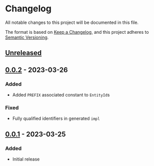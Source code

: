 # Changelog

All notable changes to this project will be documented in this file.

The format is based on [Keep a Changelog](https://keepachangelog.com/en/1.0.0/),
and this project adheres to [Semantic Versioning](https://semver.org/spec/v2.0.0.html).

## [Unreleased]

## [0.0.2] - 2023-03-26

### Added

- Added `PREFIX` associated constant to `EntityId`s

### Fixed

- Fully qualified identifiers in generated `impl`

## [0.0.1] - 2023-03-25

### Added

- Initial release

[unreleased]: https://github.com/maxdeviant/entity-id/compare/v0.0.2...HEAD
[0.0.2]: https://github.com/maxdeviant/entity-id/compare/v0.0.1...v0.0.2
[0.0.1]: https://github.com/maxdeviant/entity-id/compare/1140d8f...v0.0.1
